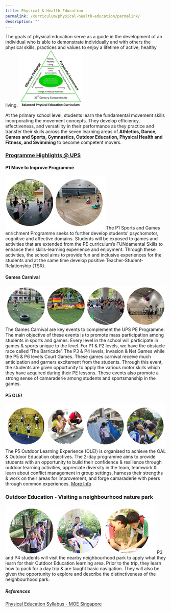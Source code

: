 ```yaml
---
title: Physical & Health Education
permalink: /curriculum/physical-health-education/permalink/
description: ""
---
```

The goals of physical education serve as a guide in the development of an individual who is able to demonstrate individually and with others the physical skills, practices and values to enjoy a lifetime of active, healthy living.
<img src="/images/Curriculum/2023/PE/Pic%201.jpg" width="200" height="auto" alt="Balanced Physical Education Curriculum">

At the primary school level, students learn the fundamental movement skills incorporating the movement concepts. They develop efficiency, effectiveness, and versatility in their performance as they practice and transfer their skills across the seven learning areas of **Athletics, Dance, Games and Sports, Gymnastics, Outdoor Education, Physical Health and Fitness, and Swimming** to become competent movers.

### **<u>Programme Highlights @ UPS</u>**
#### **P1 Move to Improve Programme**
![](/images/Curriculum/2023/PE/Pic%202.jpg)
The P1 Sports and Games enrichment Programme seeks to further develop students’ psychomotor, cognitive and affective domains. Students will be exposed to games and activities that are extended from the PE curriculum’s FUNdamental Skills to enhance their skills-learning experience and enjoyment. Through these activities, the school aims to provide fun and inclusive experiences for the students and at the same time develop positive Teacher-Student-Relationship (TSR).

#### **Games Carnival**
![](/images/Curriculum/2023/PE/Pic%203.png)
The Games Carnival are key events to complement the UPS PE Programme. The main objective of these events is to promote mass participation among students in sports and games. Every level in the school will participate in games & sports unique to the level. For P1 & P2 levels, we have the obstacle race called ‘The Barricade’. The P3 & P4 levels, Invasion & Net Games while the P5 & P6 levels Court Games. These games carnival receive much anticipation and garners excitement from the students. Through this event, the students are given opportunity to apply the various motor skills which they have acquired during their PE lessons. These events also promote a strong sense of camaraderie among students and sportsmanship in the games.
#### **P5 OLE!**
![](/images/Curriculum/2023/PE/Pic%204.png)
The P5 Outdoor Learning Experience (OLE!) is organised to achieve the OAL & Outdoor Education objectives. The 2-day programme aims to provide students with an opportunity to build their confidence & resilience through outdoor learning activities, appreciate diversity in the team, teamwork & learn about conflict management in group settings, harness their strengths & work on their areas for improvement, and forge camaraderie with peers through common experiences.
[More Info](/programmes/Experiential-Learning/P5Camp/permalink/)
### **Outdoor Education - Visiting a neighbourhood nature park**
![](/images/Curriculum/2023/PE/Pic%206.png)
P3 and P4 students will visit the nearby neighbourhood park to apply what they learn for their Outdoor Education learning area. Prior to the trip, they learn how to pack for a day trip & are taught basic navigation. They will also be given 
the opportunity to explore and describe the distinctiveness of the neighbourhood park.
##### **References**
[Physical Education Syllabus - MOE Singapore](https://www.moe.gov.sg/-/media/files/primary/physical_education_syllabus_2014)